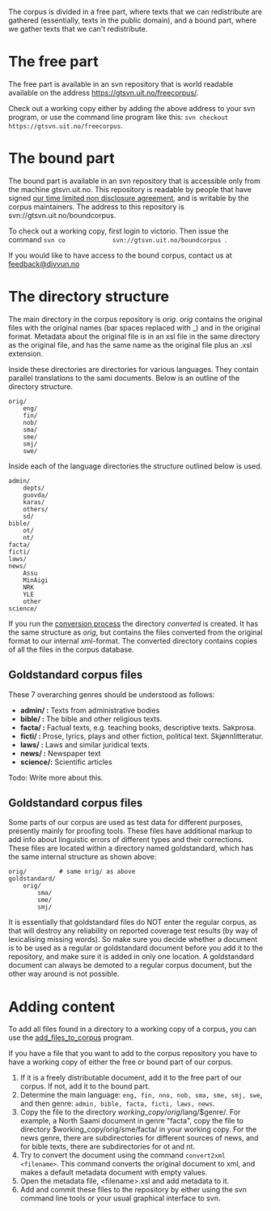The corpus is divided in a free part, where texts that we can
redistribute are gathered (essentially, texts in the public domain), and
a bound part, where we gather texts that we can't redistribute.

The free part
=============

The free part is available in an svn repository that is world readable
available on the address <https://gtsvn.uit.no/freecorpus/>.

Check out a working copy either by adding the above address to your svn
program, or use the command line program like this:
`svn checkout https://gtsvn.uit.no/freecorpus`.

The bound part
==============

The bound part is available in an svn repository that is accessible only
from the machine gtsvn.uit.no. This repository is readable by people
that have signed [our time limited non disclosure
agreement](http://divvun.no/adm/legal/sd-contract-part-3.html), and is
writable by the corpus maintainers. The address to this repository is
svn://gtsvn.uit.no/boundcorpus.

To check out a working copy, first login to victorio. Then issue the
command `svn co             svn://gtsvn.uit.no/boundcorpus `.

If you would like to have access to the bound corpus, contact us at
[feedback@divvun.no](mailto:feedback@divvun.no?subject=Corpus%20access)

The directory structure
=======================

The main directory in the corpus repository is *orig*. *orig* contains
the original files with the original names (bar spaces replaced with \_)
and in the original format. Metadata about the original file is in an
xsl file in the same directory as the original file, and has the same
name as the original file plus an .xsl extension.

Inside these directories are directories for various languages. They
contain parallel translations to the sami documents. Below is an outline
of the directory structure.

    orig/
        eng/
        fin/
        nob/
        sma/
        sme/
        smj/
        swe/

Inside each of the language directories the structure outlined below is
used.

    admin/
        depts/
        guovda/
        karas/
        others/
        sd/
    bible/
        ot/
        nt/
    facta/
    ficti/
    laws/
    news/
        Assu
        MinAigi
        NRK
        YLE
        other
    science/


If you run the [conversion process](corpus_conversion.html) the
directory *converted* is created. It has the same structure as *orig*,
but contains the files converted from the original format to our
internal xml-format. The converted directory contains copies of all the
files in the corpus database.

Goldstandard corpus files
-------------------------

These 7 overarching genres should be understood as follows:

-   **admin/ :**
    Texts from administrative bodies
-   **bible/ :**
    The bible and other religious texts.
-   **facta/ :**
    Factual texts, e.g. teaching books, descriptive texts. Sakprosa.
-   **ficti/ :**
    Prose, lyrics, plays and other fiction, political text.
    Skjønnlitteratur.
-   **laws/ :**
    Laws and similar juridical texts.
-   **news/ :**
    Newspaper text
-   **science/:**
    Scientific articles

Todo: Write more about this.

Goldstandard corpus files
-------------------------

Some parts of our corpus are used as test data for different purposes,
presently mainly for proofing tools. These files have additional markup
to add info about linguistic errors of different types and their
corrections. These files are located within a directory named
goldstandard, which has the same internal structure as shown above:

    orig/         # same orig/ as above
    goldstandard/
        orig/
            sma/
            sme/
            smj/

It is essentially that goldstandard files do NOT enter the regular
corpus, as that will destroy any reliability on reported coverage test
results (by way of lexicalising missing words). So make sure you decide
whether a document is to be used as a regular or goldstandard document
before you add it to the repository, and make sure it is added in only
one location. A goldstandard document can always be demoted to a regular
corpus document, but the other way around is not possible.

Adding content
==============

To add all files found in a directory to a working copy of a corpus, you
can use the
[add\_files\_to\_corpus](CorpusTools.html#add_files_to_corpus) program.

If you have a file that you want to add to the corpus repository you
have to have a working copy of either the free or bound part of our
corpus.

1.  If it is a freely distributable document, add it to the free part of
    our corpus. If not, add it to the bound part.
2.  Determine the main language:
    `eng, fin, nno, nob, sma, sme, smj, swe`, and then genre:
    `admin, bible, facta, ficti, laws, news`.
3.  Copy the file to the directory $working\_copy/orig/$lang/$genre/.
    For example, a North Saami document in genre "facta", copy the file
    to directory $working\_copy/orig/sme/facta/ in your working copy.
    For the news genre, there are subdirectories for different sources
    of news, and for bible texts, there are subdirectories for ot and
    nt.
4.  Try to convert the document using the command
    `convert2xml <filename>`. This command converts the original
    document to xml, and makes a default metadata document with empty
    values.
5.  Open the metadata file, &lt;filename&gt;.xsl and add metadata to it.
6.  Add and commit these files to the repository by either using the svn
    command line tools or your usual graphical interface to svn.
